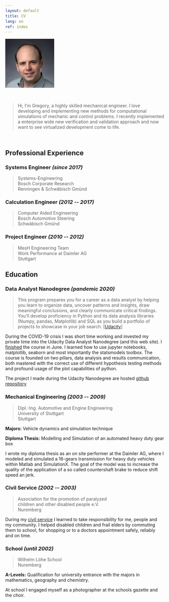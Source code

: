 ```yaml
---
layout: default
title: CV
lang: en
ref: index
---
```


![A portrait of me](/assets/lippe-m.jpg)

&nbsp;

> Hi, I’m Gregory, a highly skilled mechanical engineer. I love developing and
> implementing new methods for computational simulations of mechanic and control
> problems. I recently implemented a enterprise wide new verification and
> validation approach and now want to see virtualized development come to life.

&nbsp;

## Professional Experience

### Systems Engineer *(since 2017)*

> Systems-Engineering  
> Bosch Corporate Research  
> Renningen & Schwäbisch Gmünd  

### Calculation Engineer *(2012 -- 2017)*

> Computer Aided Engineering  
> Bosch Automotive Steering  
> Schwäbisch Gmünd  

### Project Engineer *(2010 -- 2012)*

> MesH Engineering Team  
> Work Performance at Daimler AG  
> Stuttgart  

## Education

### Data Analyst Nanodegree *(pandemic 2020)*

> This program prepares you for a career as a data analyst by helping you learn to organize
> data, uncover patterns and insights, draw meaningful conclusions, and clearly communicate
> critical findings. You’ll develop proficiency in Python and its data analysis libraries (Numpy,
> pandas, Matplotlib) and SQL as you build a portfolio of projects to showcase in your job
> search. [[Udacity](https://www.udacity.com/course/data-analyst-nanodegree--nd002)]

During the COVID-19 crisis I was short time working and invested my private time into the
Udacity Data Analyst Nanodegree (and this web site). I
[finished](https://graduation.udacity.com/confirm/GMHQJMC3) the course in June. I learned how
to use jupyter notebooks, matplotlib, seaborn and most importantly the statsmodels toolbox. The
course is founded on two pillars, data analysis and results communication, both mastered with
the correct use of different hypothesis testing methods and profound usage of the plot
capabilities of python.

The project I made during the Udacity Nanodegree are hosted [github
repository](https://github.com/schorschie/udacity)

### Mechanical Engineering *(2003 -- 2009)*

> Dipl.-Ing. Automotive and Engine Engineering  
> University of Stuttgart  
> Stuttgart  

**Majors:** Vehicle dynamics and simulation technique

**Diploma Thesis:** Modelling and Simulation of an automated heavy duty gear box

I wrote my diploma thesis as an on site performer at the Daimler AG, where
I modeled and simulated a 16-gears transmission for heavy duty vehicles within
Matlab and SimulationX. The goal of the model was to increase the quality of
the application of a so called countershaft brake to reduce shift speed an jerk.

### Civil Service *(2002 -- 2003)*

> Association for the promotion of paralyzed  
> children and other disabled people e.V.  
> Nuremberg  

During my [civil service](https://en.wikipedia.org/wiki/Zivildienst) I learned
to take responsibility for me, people and my community. I helped disabled
children and frail elders by commuting them to school, for shopping or to a
doctors appointment safely, reliably and on time.

### School *(until 2002)*

> Wilhelm Löhe School  
> Nuremberg  

**A-Levels:** Qualification for university entrance with the majors in mathematics,
geography and chemistry.

At school I engaged myself as a photographer at the schools gazette and the
choir.
